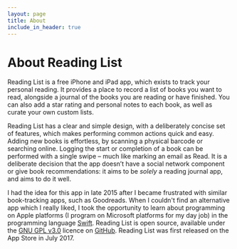 ```yaml
---
layout: page
title: About
include_in_header: true
---
```


# About Reading List

Reading List is a free iPhone and iPad app, which exists to track your personal reading. It provides a place to record a list of books you want to read, alongside a journal of the books you are reading or have finished. You can also add a star rating and personal notes to each book, as well as curate your own custom lists.

Reading List has a clear and simple design, with a deliberately concise set of features, which makes performing common actions quick and easy. Adding new books is effortless, by scanning a physical barcode or searching online. Logging the start or completion of a book can be performed with a single swipe – much like marking an email as Read. It is a deliberate decision that the app doesn’t have a social network component or give book recommendations: it aims to be _solely_ a reading journal app, and aims to do it well.

I had the idea for this app in late 2015 after I became frustrated with similar book-tracking apps, such as Goodreads. When I couldn't find an alternative app which I really liked, I took the opportunity to learn about programming on Apple platforms (I program on Microsoft platforms for my day job) in the programming language [Swift](https://swift.org/). Reading List is open source, available under the [GNU GPL v3.0](https://www.gnu.org/licenses/quick-guide-gplv3.html) licence on [GitHub](https://github.com/AndrewBennet/ReadingList). Reading List was first released on the App Store in July 2017.